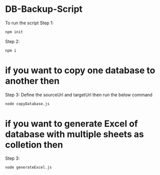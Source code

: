 # DB-Backup-Script

To run the script
Step 1:
```bash
npm init
```
Step 2:
```bash
npm i 
```

# if you want to copy one database to another then
Step 3: Define the sourceUrl and targetUrl then run the below command
```bash
node copyDatabase.js
```
# if you want to generate Excel of database with multiple sheets as colletion then
Step 3: 
```bash
node generateExcel.js
```
